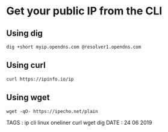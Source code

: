# Get your public IP from the CLI

## Using dig

```
dig +short myip.opendns.com @resolver1.opendns.com
```

## Using curl

```
curl https://ipinfo.io/ip
```

## Using wget

```
wget -qO- https://ipecho.net/plain
```


TAGS : ip cli linux oneliner curl wget dig
DATE : 24 06 2019